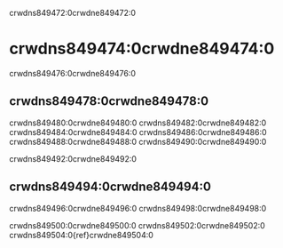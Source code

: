 crwdns849472:0crwdne849472:0
# crwdns849474:0crwdne849474:0

crwdns849476:0crwdne849476:0
## crwdns849478:0crwdne849478:0

crwdns849480:0crwdne849480:0 crwdns849482:0crwdne849482:0 crwdns849484:0crwdne849484:0 crwdns849486:0crwdne849486:0 crwdns849488:0crwdne849488:0 crwdns849490:0crwdne849490:0

crwdns849492:0crwdne849492:0
## crwdns849494:0crwdne849494:0

crwdns849496:0crwdne849496:0 crwdns849498:0crwdne849498:0

crwdns849500:0crwdne849500:0 crwdns849502:0crwdne849502:0 crwdns849504:0{ref}crwdne849504:0
